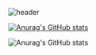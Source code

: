 ![header](https://capsule-render.vercel.app/api?type=waving&color=timeGradient&height=400&section=header&text=I'm%20soominnnn🐾&fontSize=90)

[![Anurag's GitHub stats](https://github-readme-stats.vercel.app/api?username=soominnnn)](https://github.com/anuraghazra/github-readme-stats)

![Anurag's GitHub stats](https://github-readme-stats.vercel.app/api?username=soominnnn&show_icons=true&theme=radical)
